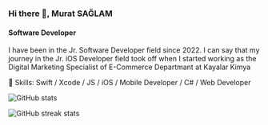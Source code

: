 ### Hi there 👋, Murat SAĞLAM
#### Software Developer

I have been in the Jr. Software Developer field since 2022.
I can say that my journey in the Jr. iOS Developer field took off when I started working as the Digital Marketing Specialist of E-Commerce Departmant at Kayalar Kimya

🔭 Skills: Swift / Xcode / JS / iOS / Mobile Developer / C# / Web Developer


![GitHub stats](https://github-readme-stats.vercel.app/api?username=muratsaaglam&show_icons=true)  

![GitHub streak stats](https://github-readme-streak-stats.herokuapp.com/?user=muratsaaglam)  
